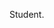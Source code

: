Student.

<!---
imamovick/imamovick is a ✨ special ✨ repository because its `README.md` (this file) appears on your GitHub profile.
You can click the Preview link to take a look at your changes.
--->
